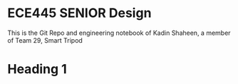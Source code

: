 # ECE445 SENIOR Design
This is the Git Repo and engineering notebook of Kadin Shaheen, a member of Team 29, Smart Tripod

# Heading 1 
